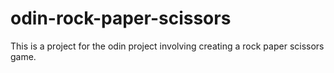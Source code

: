 # odin-rock-paper-scissors

This is a project for the odin project involving creating a rock paper scissors game. 
